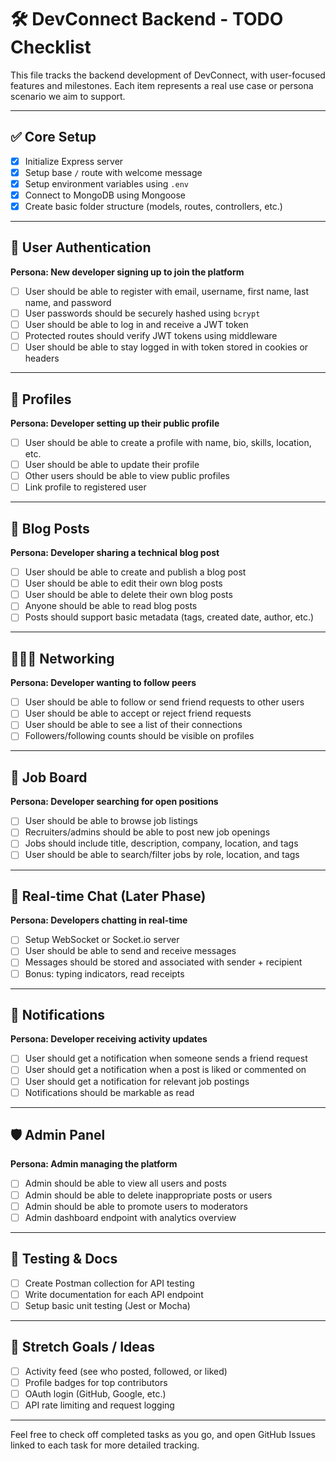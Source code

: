# 🛠️ DevConnect Backend - TODO Checklist

This file tracks the backend development of DevConnect, with user-focused features and milestones. Each item represents a real use case or persona scenario we aim to support.

---

## ✅ Core Setup

- [x] Initialize Express server  
- [x] Setup base `/` route with welcome message  
- [x] Setup environment variables using `.env`  
- [x] Connect to MongoDB using Mongoose  
- [x] Create basic folder structure (models, routes, controllers, etc.)

---

## 🔐 User Authentication

**Persona: New developer signing up to join the platform**

- [ ] User should be able to register with email, username, first name, last name, and password  
- [ ] User passwords should be securely hashed using `bcrypt`  
- [ ] User should be able to log in and receive a JWT token  
- [ ] Protected routes should verify JWT tokens using middleware  
- [ ] User should be able to stay logged in with token stored in cookies or headers  

---

## 👤 Profiles

**Persona: Developer setting up their public profile**

- [ ] User should be able to create a profile with name, bio, skills, location, etc.  
- [ ] User should be able to update their profile  
- [ ] Other users should be able to view public profiles  
- [ ] Link profile to registered user  

---

## 📝 Blog Posts

**Persona: Developer sharing a technical blog post**

- [ ] User should be able to create and publish a blog post  
- [ ] User should be able to edit their own blog posts  
- [ ] User should be able to delete their own blog posts  
- [ ] Anyone should be able to read blog posts  
- [ ] Posts should support basic metadata (tags, created date, author, etc.)

---

## 🧑‍🤝‍🧑 Networking

**Persona: Developer wanting to follow peers**

- [ ] User should be able to follow or send friend requests to other users  
- [ ] User should be able to accept or reject friend requests  
- [ ] User should be able to see a list of their connections  
- [ ] Followers/following counts should be visible on profiles  

---

## 💼 Job Board

**Persona: Developer searching for open positions**

- [ ] User should be able to browse job listings  
- [ ] Recruiters/admins should be able to post new job openings  
- [ ] Jobs should include title, description, company, location, and tags  
- [ ] User should be able to search/filter jobs by role, location, and tags  

---

## 💬 Real-time Chat (Later Phase)

**Persona: Developers chatting in real-time**

- [ ] Setup WebSocket or Socket.io server  
- [ ] User should be able to send and receive messages  
- [ ] Messages should be stored and associated with sender + recipient  
- [ ] Bonus: typing indicators, read receipts  

---

## 🔔 Notifications

**Persona: Developer receiving activity updates**

- [ ] User should get a notification when someone sends a friend request  
- [ ] User should get a notification when a post is liked or commented on  
- [ ] User should get a notification for relevant job postings  
- [ ] Notifications should be markable as read  

---

## 🛡️ Admin Panel

**Persona: Admin managing the platform**

- [ ] Admin should be able to view all users and posts  
- [ ] Admin should be able to delete inappropriate posts or users  
- [ ] Admin should be able to promote users to moderators  
- [ ] Admin dashboard endpoint with analytics overview  

---

## 🧪 Testing & Docs

- [ ] Create Postman collection for API testing  
- [ ] Write documentation for each API endpoint  
- [ ] Setup basic unit testing (Jest or Mocha)

---

## 🌟 Stretch Goals / Ideas

- [ ] Activity feed (see who posted, followed, or liked)  
- [ ] Profile badges for top contributors  
- [ ] OAuth login (GitHub, Google, etc.)  
- [ ] API rate limiting and request logging

---

Feel free to check off completed tasks as you go, and open GitHub Issues linked to each task for more detailed tracking.

